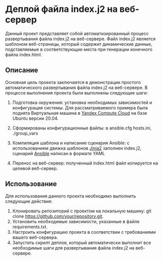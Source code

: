 # Деплой файла index.j2 на веб-сервер
Данный проект представляет собой автоматизированный процесс развертывания файла index.j2 на веб-сервере. Файл index.j2 является шаблоном веб-страницы, который содержит динамические данные, подставляемые в соответствующие места при генерации конечного файла index.html.

## Описание
Основная цель проекта заключается в демонстрации простого автоматического развертывания файла index.j2 на веб-сервере. В процессе вылолнения проекта были выполнены следующие шаги:

1. Подготовка окружения: установка необходимых зависимостей и конфигурация системы.
Для рассматриваемого примера была поднята Виртуальная машина в [Yandex Compute Cloud](https://cloud.yandex.ru/docs/compute/) на базе Ubuntu версии 20.04.

2. Сформированы конфигурационные файлы: в ansible.cfg hosts.ini, ./group_vars

3. Компиляция шаблона и написание сценария Ansible: с использованием движка шаблонов [Jinja2](https://jinja.palletsprojects.com/en/3.1.x/) заполнен index.j2,
сценарий [Ansible](https://docs.ansible.com/) написан в формате YAML

3. Перенос на веб-сервер: полученный index.html файл копируется на целевой веб-сервер.
## Использование
Для использования данного проекта необходимо выполнить следующие действия:

1. Клонировать репозиторий с проектом на локальную машину: git clone https://github.com/your/repository.git.
2. Установить необходимые зависимости, указанные в файле requirements.txt.
3. Настроить конфигурацию проекта в соответствии с требованиями вашего веб-сервера.
4. Запустить скрипт деплоя, который автоматически выполнит все необходимые шаги для развертывания файла index.j2 на веб-сервере.